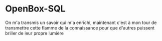 # OpenBox-SQL
On m'a transmis un savoir qui m'a enrichi, maintenant c'est à mon tour de transmettre cette flamme de la connaissance pour que d'autres puissent briller de leur propre lumière
